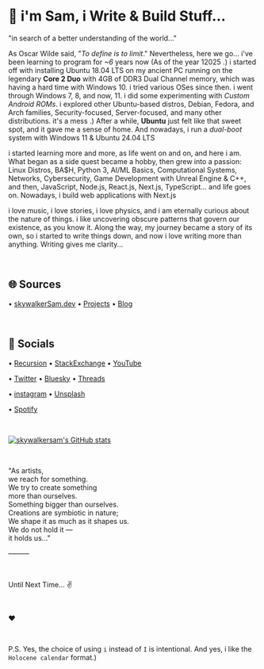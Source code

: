 # 👋 i'm Sam, i Write & Build Stuff...

"in search of a better understanding of the world..."

As Oscar Wilde said, "*To define is to limit*." Nevertheless, here we go... i've been learning to program for *~6* years now (As of the year 12025 .) i started off with installing Ubuntu 18.04 LTS on my ancient PC running on the legendary **Core 2 Duo** with 4GB of DDR3 Dual Channel memory, which was having a hard time with Windows 10. i tried various OSes since then. i went through Windows 7, 8, and now, 11. i did some experimenting with *Custom Android ROMs*. i explored other Ubuntu-based distros, Debian, Fedora, and Arch families, Security-focused, Server-focused, and many other distributions. it's a mess .) After a while, **Ubuntu** just felt like that sweet spot, and it gave me a sense of home. And nowadays, i run a *dual-boot* system with Windows 11 & Ubuntu 24.04 LTS

  i started learning more and more, as life went on and on, and here i am. What began as a side quest became a hobby, then grew into a passion: Linux Distros, BA$H, Python 3, AI/ML Basics, Computational Systems, Networks, Cybersecurity, Game Development with Unreal Engine & C++, and then, JavaScript, Node.js, React.js, Next.js, TypeScript... and life goes on. Nowadays, i build web applications with Next.js

  i love music, i love stories, i love physics, and i am eternally curious about the nature of things. i like uncovering obscure patterns that govern our existence, as you know it. Along the way, my journey became a story of its own, so i started to write things down, and now i love writing more than anything. Writing gives me clarity...

&nbsp;

## 🌐 Sources

• [skywalkerSam.dev](https://skywalkersam.dev) • [Projects](https://projects.skywalkersam.dev) • [Blog](https://blog.skywalkersam.dev)

&nbsp;

## 🔗 Socials

• [Recursion](https://github.com/skywalkerSam) • [StackExchange](https://stackexchange.com/users/23612310/skywalkersam?tab=accounts) • [YouTube](https://www.youtube.com/@skywalkerSam) 

• [Twitter](https://twitter.com/skywalkerSam_) • [Bluesky](https://bsky.app/profile/skywalkersam.bsky.social) • [Threads](https://www.threads.com/@skywalkersam_)

• [instagram](https://www.instagram.com/skywalkersam_) • [Unsplash](https://unsplash.com/@skywalkersam)

• [Spotify](https://open.spotify.com/user/31x6piag76tphjk2xeblvn2ea4gi)

&nbsp;

<a href="http://www.github.com/skywalkersam"><img src="https://github-readme-stats.vercel.app/api?username=skywalkersam&show_icons=true&hide=&count_private=true&title_color=22c55e&text_color=3382ed&icon_color=22c55e&bg_color=000000&hide_border=true&show_icons=true" alt="skywalkersam's GitHub stats" /></a>

&nbsp;

"As artists,  
we reach for something.  
We try to create something  
more than ourselves.  
Something bigger than ourselves.  
Creations are symbiotic in nature;  
We shape it as much as it shapes us.  
We do not hold it —  
it holds us..."  

———

&nbsp;

Until Next Time... ✌️

&nbsp;

❤️

&nbsp;

P.S. Yes, the choice of using `i` instead of `I` is intentional. And yes, i like the `Holocene calendar` format.)

&nbsp;

